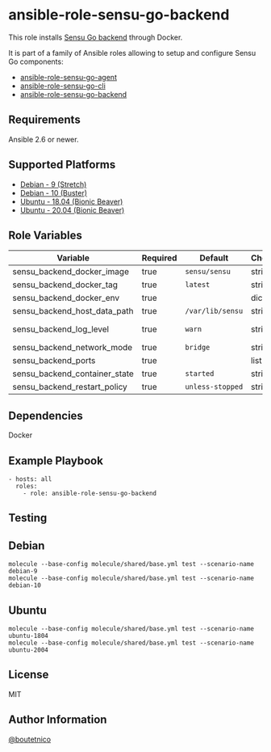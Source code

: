 ansible-role-sensu-go-backend
=============================

This role installs [Sensu Go backend](https://docs.sensu.io/sensu-go/latest/reference/backend/) through Docker.

It is part of a family of Ansible roles allowing to setup and configure Sensu Go components:

- [ansible-role-sensu-go-agent](https://github.com/boutetnico/ansible-role-sensu-go-agent)
- [ansible-role-sensu-go-cli](https://github.com/boutetnico/ansible-role-sensu-go-cli)
- [ansible-role-sensu-go-backend](https://github.com/boutetnico/ansible-role-sensu-go-backend)

Requirements
------------

Ansible 2.6 or newer.

Supported Platforms
-------------------

- [Debian - 9 (Stretch)](https://wiki.debian.org/DebianStretch)
- [Debian - 10 (Buster)](https://wiki.debian.org/DebianBuster)
- [Ubuntu - 18.04 (Bionic Beaver)](http://releases.ubuntu.com/18.04/)
- [Ubuntu - 20.04 (Bionic Beaver)](http://releases.ubuntu.com/20.04/)

Role Variables
--------------

| Variable                        | Required | Default                   | Choices   | Comments                                           |
|---------------------------------|----------|---------------------------|-----------|----------------------------------------------------|
| sensu_backend_docker_image      | true     | `sensu/sensu`             | string    |                                                    |
| sensu_backend_docker_tag        | true     | `latest`                  | string    | https://hub.docker.com/r/sensu/sensu/tags          |
| sensu_backend_docker_env        | true     |                           | dict      | See `defaults/main.yml`.                           |
| sensu_backend_host_data_path    | true     | `/var/lib/sensu`          | string    | Path to files on host for persistence.             |
| sensu_backend_log_level         | true     | `warn`                    | string    | Values: panic, fatal, error, warn, info, debug.    |
| sensu_backend_network_mode      | true     | `bridge`                  | string    | `bridge`, `host`, `none` or `container:<name|id>`. |
| sensu_backend_ports             | true     |                           | list      | See `defaults/main.yml`.                           |
| sensu_backend_container_state   | true     | `started`                 | string    | `absent`, `present`, `stopped` or `started`.       |
| sensu_backend_restart_policy    | true     | `unless-stopped`          | string    | `no`, `on-failure`, `always`, `unless-stopped`.    |

Dependencies
------------

Docker

Example Playbook
----------------

    - hosts: all
      roles:
        - role: ansible-role-sensu-go-backend

Testing
-------

## Debian

    molecule --base-config molecule/shared/base.yml test --scenario-name debian-9
    molecule --base-config molecule/shared/base.yml test --scenario-name debian-10

## Ubuntu

    molecule --base-config molecule/shared/base.yml test --scenario-name ubuntu-1804
    molecule --base-config molecule/shared/base.yml test --scenario-name ubuntu-2004

License
-------

MIT

Author Information
------------------

[@boutetnico](https://github.com/boutetnico)
